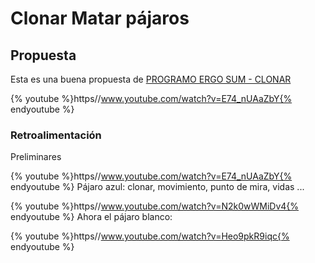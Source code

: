 
# Clonar Matar pájaros

## Propuesta

Esta es una buena propuesta de [PROGRAMO ERGO SUM - CLONAR](http://www.programoergosum.com/cursos-online/scratch/124-juego-de-pajaros-programado-con-scratch)

{% youtube %}https//www.youtube.com/watch?v=E74_nUAaZbY{% endyoutube %}


### Retroalimentación

Preliminares

{% youtube %}https//www.youtube.com/watch?v=E74_nUAaZbY{% endyoutube %}
Pájaro azul: clonar, movimiento, punto de mira, vidas ...

{% youtube %}https//www.youtube.com/watch?v=N2k0wWMiDv4{% endyoutube %}
Ahora el pájaro blanco:

{% youtube %}https//www.youtube.com/watch?v=Heo9pkR9iqc{% endyoutube %}
